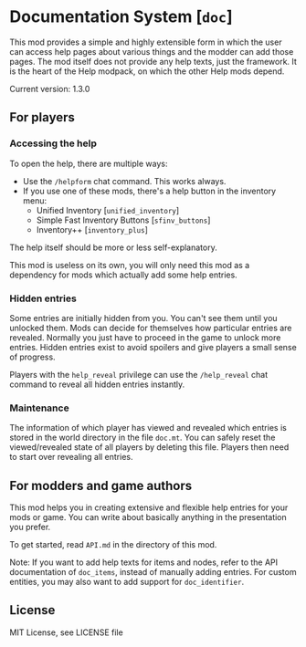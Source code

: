 # Documentation System [`doc`]
This mod provides a simple and highly extensible form in which the user
can access help pages about various things and the modder can add those pages.
The mod itself does not provide any help texts, just the framework.
It is the heart of the Help modpack, on which the other Help mods depend.

Current version: 1.3.0

## For players 
### Accessing the help
To open the help, there are multiple ways:

- Use the `/helpform` chat command. This works always.
- If you use one of these mods, there's a help button in the inventory menu:
    - Unified Inventory [`unified_inventory`]
    - Simple Fast Inventory Buttons [`sfinv_buttons`]
    - Inventory++ [`inventory_plus`]

The help itself should be more or less self-explanatory.

This mod is useless on its own, you will only need this mod as a dependency
for mods which actually add some help entries.

### Hidden entries
Some entries are initially hidden from you. You can't see them until you
unlocked them. Mods can decide for themselves how particular entries are
revealed. Normally you just have to proceed in the game to unlock more
entries. Hidden entries exist to avoid spoilers and give players a small
sense of progress.

Players with the `help_reveal` privilege can use the `/help_reveal` chat
command to reveal all hidden entries instantly.

### Maintenance
The information of which player has viewed and revealed which entries is
stored in the world directory in the file `doc.mt`. You can safely reset
the viewed/revealed state of all players by deleting this file. Players
then need to start over revealing all entries.

## For modders and game authors
This mod helps you in creating extensive and flexible help entries for your
mods or game. You can write about basically anything in the presentation
you prefer.

To get started, read `API.md` in the directory of this mod.

Note: If you want to add help texts for items and nodes, refer to the API
documentation of `doc_items`, instead of manually adding entries.
For custom entities, you may also want to add support for `doc_identifier`.

## License
MIT License, see LICENSE file
